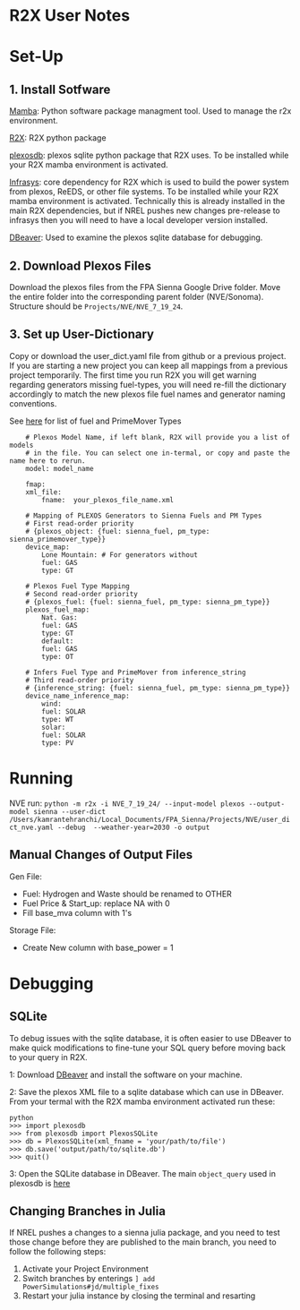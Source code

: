 # R2X User Notes

# Set-Up

## 1. Install Sotfware
[Mamba](https://mamba.readthedocs.io/en/latest/installation/mamba-installation.html#): Python software package managment tool. Used to manage the r2x environment.

[R2X](https://github.com/NREL/R2X/blob/main/README.md): R2X python package

[plexosdb](https://github.com/NREL/plexosdb/tree/main): plexos sqlite python package that R2X uses. To be installed while your R2X mamba environment is activated.

[Infrasys](https://github.com/NREL/infrasys): core dependency for R2X which is used to build the power system from plexos, ReEDS, or other file systems. To be installed while your R2X mamba environment is activated. Technically this is already installed in the main R2X dependencies, but if NREL pushes new changes pre-release to infrasys then you will need to have a local developer version installed.

[DBeaver](https://dbeaver.io): Used to examine the plexos sqlite database for debugging.

## 2. Download Plexos Files

Download the plexos files from the FPA Sienna Google Drive folder. Move the entire folder into the corresponding parent folder (NVE/Sonoma). Structure should be `Projects/NVE/NVE_7_19_24`.

## 3. Set up User-Dictionary

Copy or download the user_dict.yaml file from github or a previous project. If you are starting a new project you can keep all mappings from a previous project temporarily. The first time you run R2X you will get warning regarding generators missing fuel-types, you will need re-fill the dictionary accordingly to match the new plexos file fuel names and generator naming conventions.

See [here](https://github.com/NREL/R2X/blob/c169f1bda29686a7a0725bddf7b74ba08285f4e6/src/r2x/defaults/config.json#L36) for list of fuel and PrimeMover Types

```
    # Plexos Model Name, if left blank, R2X will provide you a list of models
    # in the file. You can select one in-termal, or copy and paste the name here to rerun.
    model: model_name

    fmap:
    xml_file:
        fname:  your_plexos_file_name.xml

    # Mapping of PLEXOS Generators to Sienna Fuels and PM Types
    # First read-order priority
    # {plexos_object: {fuel: sienna_fuel, pm_type: sienna_primemover_type}}
    device_map:
        Lone Mountain: # For generators without 
        fuel: GAS
        type: GT

    # Plexos Fuel Type Mapping
    # Second read-order priority
    # {plexos_fuel: {fuel: sienna_fuel, pm_type: sienna_pm_type}}
    plexos_fuel_map: 
        Nat. Gas:
        fuel: GAS
        type: GT
        default:
        fuel: GAS
        type: OT

    # Infers Fuel Type and PrimeMover from inference_string
    # Third read-order priority
    # {inference_string: {fuel: sienna_fuel, pm_type: sienna_pm_type}}
    device_name_inference_map:
        wind: 
        fuel: SOLAR
        type: WT
        solar:
        fuel: SOLAR
        type: PV
```

# Running

NVE run: 
`python -m r2x -i NVE_7_19_24/ --input-model plexos --output-model sienna --user-dict /Users/kamrantehranchi/Local_Documents/FPA_Sienna/Projects/NVE/user_dict_nve.yaml --debug  --weather-year=2030 -o output`

## Manual Changes of Output Files

Gen File:
- Fuel: Hydrogen and Waste should be renamed to OTHER
- Fuel Price & Start_up: replace NA with 0
- Fill base_mva column with 1's

Storage File:
- Create New column with base_power = 1

# Debugging

## SQLite

To debug issues with the sqlite database, it is often easier to use DBeaver to make quick modifications to fine-tune your SQL query before moving back to your query in R2X. 

1: Download [DBeaver](https://dbeaver.io) and install the software on your machine.

2: Save the plexos XML file to a sqlite database which can use in DBeaver. From your termal with the R2X mamba environment activated run these:

```
python
>>> import plexosdb
>>> from plexosdb import PlexosSQLite
>>> db = PlexosSQLite(xml_fname = 'your/path/to/file')
>>> db.save('output/path/to/sqlite.db')
>>> quit()
```

3: Open the SQLite database in DBeaver. The main `object_query` used in plexosdb is [here](https://github.com/NREL/plexosdb/blob/main/src/plexosdb/queries/object_query.sql)


## Changing Branches in Julia

If NREL pushes a changes to a sienna julia package, and you need to test those change before they are published to the main branch, you need to follow the following steps:

1. Activate your Project Environment
2. Switch branches by enterings `] add PowerSimulations#jd/multiple_fixes`
3. Restart your julia instance by closing the terminal and resarting
